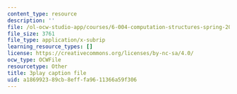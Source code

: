```yaml
---
content_type: resource
description: ''
file: /ol-ocw-studio-app/courses/6-004-computation-structures-spring-2017/a186992389cb8efffa9611366a59f306_VHVsCE9XmQk.srt
file_size: 3761
file_type: application/x-subrip
learning_resource_types: []
license: https://creativecommons.org/licenses/by-nc-sa/4.0/
ocw_type: OCWFile
resourcetype: Other
title: 3play caption file
uid: a1869923-89cb-8eff-fa96-11366a59f306
---
```

